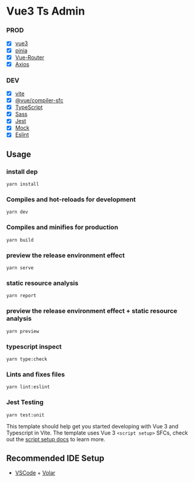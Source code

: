 # Vue3 Ts Admin

### PROD
* [x] [vue3](https://v3.vuejs.org)
* [x] [pinia](https://pinia.vuejs.org)
* [x] [Vue-Router](https://next.router.vuejs.org/)
* [x] [Axios](https://github.com/axios/axios)

### DEV
* [x] [vite](https://github.com/vitejs/vite)
* [x] [@vue/compiler-sfc](https://github.com/vuejs/rfcs/pull/227)
* [x] [TypeScript](https://github.com/microsoft/TypeScript/#readme)
* [x] [Sass](https://github.com/sass/sass)
* [x] [Jest](https://jestjs.io/)
* [x] [Mock](https://github.com/nuysoft/Mock)
* [x] [Eslint](https://eslint.org/)

## Usage
### install dep
```
yarn install
```

### Compiles and hot-reloads for development
```
yarn dev
```

### Compiles and minifies for production
```
yarn build
```

### preview the release environment effect
```
yarn serve
```

### static resource analysis
```
yarn report
```

### preview the release environment effect + static resource analysis
```
yarn preview
```

### typescript inspect
```
yarn type:check
```

### Lints and fixes files
```
yarn lint:eslint
```

### Jest Testing
```
yarn test:unit
```

This template should help get you started developing with Vue 3 and Typescript in Vite. The template uses Vue 3 `<script setup>` SFCs, check out the [script setup docs](https://v3.vuejs.org/api/sfc-script-setup.html#sfc-script-setup) to learn more.

## Recommended IDE Setup

- [VSCode](https://code.visualstudio.com/) + [Volar](https://marketplace.visualstudio.com/items?itemName=johnsoncodehk.volar)
